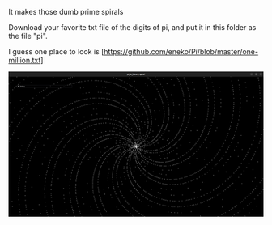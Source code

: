 It makes those dumb prime spirals

Download your favorite txt file of the digits of pi, and put it in this folder as the file "pi".

I guess one place to look is [https://github.com/eneko/Pi/blob/master/one-million.txt]

![pi spiral](pi-spiral.png)

